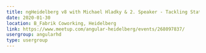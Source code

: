 ```yaml
---
title: ngHeidelberg v8 with Michael Hladky & 2. Speaker - Tackling State Reactively
date: 2020-01-30
location: B_Fabrik Coworking, Heidelberg
link: https://www.meetup.com/angular-heidelberg/events/268097837/
usergroup: angularhd
type: usergroup
---
```

